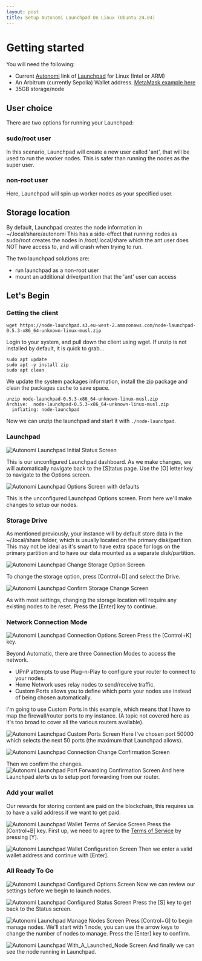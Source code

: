 ```yaml
---
layout: post
title: Setup Autonomi Launchpad On Linux (Ubuntu 24.04)
---
```


# Getting started

You will need the following:
* Current [Autonomi](https://www.autonomi.com) link of [Launchpad](https://docs.autonomi.com/getting-started) for Linux (Intel or ARM)
* An Arbitrum (currently Sepolia) Wallet address. [MetaMask example here](https://docs.autonomi.com/getting-started/support/how-to-guides/add-the-network-to-your-wallet)
* 35GB storage/node

## User choice

There are two options for running your Launchpad:

### sudo/root user

In this scenario, Launchpad will create a new user called 'ant', that will be used to run the worker nodes. This is safer than running the nodes as the super user.

### non-root user

Here, Launchpad will spin up worker nodes as your specified user.

## Storage location

By default, Launchpad creates the node information in ~/.local/share/autonomi
This has a side-effect that running nodes as sudo/root creates the nodes in /root/.local/share which the ant user does NOT have access to, and will crash when trying to run.

The two launchpad solutions are:
* run launchpad as a non-root user
* mount an additional drive/partition that the 'ant' user can access


## Let's Begin

### Getting the client

```
wget https://node-launchpad.s3.eu-west-2.amazonaws.com/node-launchpad-0.5.3-x86_64-unknown-linux-musl.zip
```

Login to your system, and pull down the client using wget.  If unzip is not installed by default, it is quick to grab...

```
sudo apt update
sudo apt -y install zip
sudo apt clean
```

We update the system packages information, install the zip package and clean the packages cache to save space.

```
unzip node-launchpad-0.5.3-x86_64-unknown-linux-musl.zip
Archive:  node-launchpad-0.5.3-x86_64-unknown-linux-musl.zip
  inflating: node-launchpad
```

Now we can unzip the launchpad and start it with `./node-launchpad`.

### Launchpad

![Autonomi Launchpad Initial Status Screen](/assets/images/autonomi/Launchpad_01.png)

This is our unconfigured Launchpad dashboard.
As we make changes, we will automatically navigate back to the [S]tatus page. Use the [O] letter key to navigate to the Options screen.

![Autonomi Launchpad Options Screen with defaults](/assets/images/autonomi/Launchpad_02.png)

This is the unconfigured Launchpad Options screen. From here we'll make changes to setup our nodes.

### Storage Drive

As mentioned previously, your instance will by default store data in the ~/.local/share folder, which is usually located on the primary disk/partition. This may not be ideal as it's smart to have extra space for logs on the primary partition and to have our data mounted as a separate disk/partition.

![Autonomi Launchpad Change Storage Option Screen](/assets/images/autonomi/Launchpad_03.png)

To change the storage option, press [Control+D] and select the Drive.

![Autonomi Launchpad Confirm Storage Change Screen](/assets/images/autonomi/Launchpad_04.png)

As with most settings, changing the storage location will require any existing nodes to be reset. Press the [Enter] key to continue.

### Network Connection Mode

![Autonomi Launchpad Connection Options Screen](/assets/images/autonomi/Launchpad_05.png)
Press the [Control+K] key.

Beyond Automatic, there are three Connection Modes to access the network.

* UPnP attempts to use Plug-n-Play to configure your router to connect to your nodes.
* Home Network uses relay nodes to send/receive traffic.
* Custom Ports allows you to define which ports your nodes use instead of being chosen automatically.

I'm going to use Custom Ports in this example, which means that I have to map the firewall/router ports to my instance. (A topic not covered here as it's too broad to cover all the various routers available).

![Autonomi Launchpad Custom Ports Screen](/assets/images/autonomi/Launchpad_06.png)
Here I've chosen port 50000 which selects the next 50 ports (the maximum that Launchpad allows).

![Autonomi Launchpad Connection Change Confirmation Screen](/assets/images/autonomi/Launchpad_07.png)

Then we confirm the changes.
![Autonomi Launchpad Port Forwarding Confirmation Screen](/assets/images/autonomi/Launchpad_08.png)
And here Launchpad alerts us to setup port forwarding from our router.

### Add your wallet

Our rewards for storing content are paid on the blockchain, this requires us to have a valid address if we want to get paid.

![Autonomi Launchpad Wallet Terms of Service Screen](/assets/images/autonomi/Launchpad_09.png)
Press the [Control+B] key.
First up, we need to agree to the [Terms of Service](https://autonomi.com/beta/terms) by pressing [Y].

![Autonomi Launchpad Wallet Configuration Screen](/assets/images/autonomi/Launchpad_10.png)
Then we enter a valid wallet address and continue with [Enter].

### All Ready To Go
![Autonomi Launchpad Configured Options Screen](/assets/images/autonomi/Launchpad_11.png)
Now we can review our settings before we begin to launch nodes.

![Autonomi Launchpad Configured Status Screen](/assets/images/autonomi/Launchpad_12.png)
Press the [S] key to get back to the Status screen.

![Autonomi Launchpad Manage Nodes Screen](/assets/images/autonomi/Launchpad_13.png)
Press [Control+G] to begin manage nodes.  We'll start with 1 node, you can use the arrow keys to change the number of nodes to manage. Press the [Enter] key to confirm.

![Autonomi Launchpad With_A_Launched_Node Screen](/assets/images/autonomi/Launchpad_14.png)
And finally we can see the node running in Launchpad.

